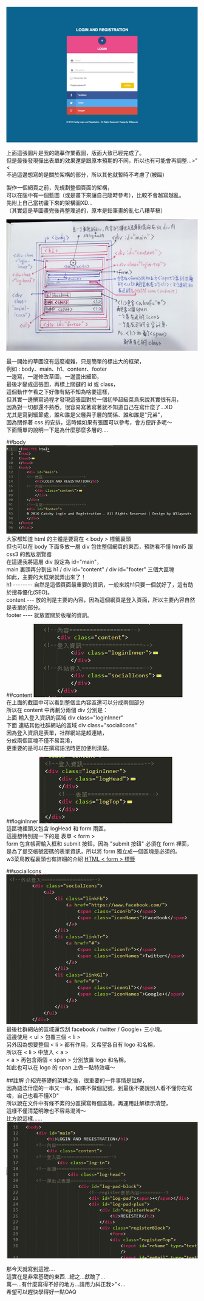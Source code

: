 ![00-01](https://github.com/lilithchen/lilithchen/blob/master/html/img/index.png)

上面這張圖片是我的臨摹作業截圖，版面大致已經完成了。  
但是最後發現彈出表單的效果還是跟原本預期的不同，所以也有可能會再調整...>"<  
不過這邊想寫的是關於架構的部分，所以其他就暫時不考慮了(被毆)  
    
製作一個網頁之前，先規劃整個頁面的架構，  
可以在腦中有一個藍圖（或是畫下來讓自己隨時參考），比較不會越寫越亂。  
先附上自己當初畫下來的架構圖XD...  
（其實這是草圖畫完後再整理過的，原本是鉛筆畫的亂七八糟草稿）  
  
![00-02](https://github.com/lilithchen/lilithchen/blob/master/html/img/02.jpg)
  
最一開始的草圖沒有這麼複雜，只是簡單的標出大的框架，  
例如 : body、main、h1、contenr、footer  
一邊寫，一邊修改草圖，一邊畫出細節，  
最後才變成這張圖，再標上關鍵的 id 或 class，  
這個動作乍看之下好像有點不知為啥要這樣，  
但其實一邊撰寫過程才發現這張圖對於一個初學超級菜鳥來說其實很有用，  
因為對一切都還不熟悉，很容易寫著寫著就不知道自己在寫什麼了...XD  
尤其是寫到細節處，誰和誰是父層與子層的關係、誰和誰是"兄弟"，  
因為關係著 css 的安排，這時候如果有張圖可以參考，會方便許多呢～  
下面簡單的說明一下是為什麼那麼多層的....  
  
  
##body
![body](https://github.com/lilithchen/lilithchen/blob/master/html/img/body.png)  
大家都知道 html 的主體是要寫在 < body > 標籤裏頭  
但也可以在 body 下面多放一層 div 包住整個網頁的東西，預防看不懂 html5 跟 css3 的舊版瀏覽器  
在這邊我將這層 div 設定為 id="main"，  
main 裏頭再分割出 h1 / div id="content" / div id="footer" 三個大區塊  
如此，主要的大框架就弄出來了！  
h1 -------- 自然是這個頁面最重要的資訊，一般來說h1只要一個就好了，這有助於搜尋優化(SEO)。  
content --- 放的則是主要的內容，因為這個網頁是登入頁面，所以主要內容自然是表單的部分。  
footer ---- 就放置關於版權的資訊。  
  
  
##content
![content](https://github.com/lilithchen/lilithchen/blob/master/html/img/content.PNG)  
在上面的截圖中可以看到整個主內容區還可以分成兩個部分  
所以在 content 中再劃分兩個 div 分別是：  
上面 輸入登入資訊的區域 div class="loginInner"  
下面 連結其他社群網站的區域 div class="socialIcons"  
因為登入資訊是表單，社群網站是超連結，  
分成兩個區塊不僅不易混淆，  
更重要的是可以在撰寫語法時更加便利清楚。  
  
  
##loginInner
![loginInner](https://github.com/lilithchen/lilithchen/blob/master/html/img/loginInner.PNG)  
這區塊裡頭又包含 logHead 和 form 兩區，  
這邊想特別提一下的是 表單 < form >  
form 包含帳密輸入框和 submit 按鈕，因為 "submit 按鈕" 必須在 form 裡面，  
是為了提交帳號密碼的表單資訊，所以將 form 獨立成一個區塊是必須的。  
w3菜鳥教程裏頭也有詳細的介紹 [HTML < form > 標籤](http://www.runoob.com/tags/tag-form.html)  
  
  
##socialIcons
![socialIcons](https://github.com/lilithchen/lilithchen/blob/master/html/img/socialIcons.PNG)  
最後社群網站的區域還包刮 facebook / twitter / Google+ 三小塊。  
這邊使用 < ul > 包覆三個 < li >  
另外因為想要整個 < li > 都有作用，又希望各自有 logo 和名稱，  
所以在 < li > 中放入 < a >  
 < a > 再包含兩個 < span > 分別放置 logo 和名稱。  
如此也可以在 logo 的 span 上做一點特效囉～  
  
  
##註解
介紹完基礎的架構之後，很重要的一件事情是註解，  
因為語法什麼的一串又一串，如果不做個記號，到最後不要說別人看不懂你在寫啥，自己也看不懂XD"  
所以說在文件中有條不紊的分區撰寫每個區塊，再運用註解標示清楚，  
這樣不僅清楚明瞭也不容易混淆～  
比方說這樣......  
![00-03](https://github.com/lilithchen/lilithchen/blob/master/html/img/03.png)  
  
那今天就寫到這裡....  
這實在是非常基礎的東西...總之...獻醜了...  
萬一...有什麼寫得不好的地方...請用力糾正我>"<...  
希望可以趕快學得好一點OAQ
